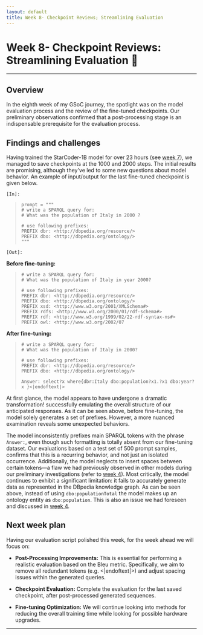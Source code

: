 ```yaml
---
layout: default
title: Week 8- Checkpoint Reviews; Streamlining Evaluation 
---
```


# Week 8- Checkpoint Reviews: Streamlining Evaluation 📝

---

## Overview
In the eighth week of my GSoC journey, the spotlight was on the model evaluation process and the review of the fine-tuned checkpoints. Our preliminary observations confirmed that a post-processing stage is an indispensable prerequisite for the evaluation process.



## Findings and challenges
Having trained the StarCoder-1B model for over 23 hours (see [week 7]), we managed to save checkpoints at the 1000 and 2000 steps. The initial results are promising, although they've led to some new questions about model behavior. An example of input/output for the last fine-tuned checkpoint is given below.   

`[In]:`
> ```
> prompt = """
> # write a SPARQL query for:
> # What was the population of Italy in 2000 ?
> 
> # use following prefixes:
> PREFIX dbr: <http://dbpedia.org/resource/>
> PREFIX dbo: <http://dbpedia.org/ontology/>
> """
> ```
`[Out]:`

**Before fine-tuning:**
> ```
> # write a SPARQL query for:
> # What was the population of Italy in year 2000?
> 
> # use following prefixes:
> PREFIX dbr: <http://dbpedia.org/resource/>
> PREFIX dbo: <http://dbpedia.org/ontology/>
> PREFIX xsd: <http://www.w3.org/2001/XMLSchema#>
> PREFIX rdfs: <http://www.w3.org/2000/01/rdf-schema#>
> PREFIX rdf: <http://www.w3.org/1999/02/22-rdf-syntax-ns#>
> PREFIX owl: <http://www.w3.org/2002/07
> ```

**After fine-tuning:**
> ```
> # write a SPARQL query for:
> # What was the population of Italy in 2000?
> 
> # use following prefixes:
> PREFIX dbr: <http://dbpedia.org/resource/>
> PREFIX dbo: <http://dbpedia.org/ontology/>
> 
> Answer: select?x where{dbr:Italy dbo:population?x1.?x1 dbo:year?x }<|endoftext|>
> ```

At first glance, the model appears to have undergone a dramatic transformation! successfully emulating the overall structure of our anticipated responses. As it can be seen above, before fine-tuning, the model solely generates a set of prefixes. However, a more nuanced examination reveals some unexpected behaviors. 

The model inconsistently prefixes main SPARQL tokens with the phrase `Answer:`, even though such formatting is totally absent from our fine-tuning dataset. Our evaluations based on a test set of 500 prompt samples, confirms that this is a recurring behavior, and not just an isolated occurrence. Additionally, the model neglects to insert spaces between certain tokens—a flaw we had previously observed in other models during our preliminary investigations (refer to [week 4]). Most critically, the model continues to exhibit a significant limitation: it fails to accurately generate data as represented in the DBpedia knowledge graph. As can be seen above, instead of using `dbo:populationTotal` the model makes up an ontology entity as `dbo:population`. This is also an issue we had foreseen and discussed in [week 4].




## Next week plan

Having our evaluation script polished this week, for the week ahead we will focus on: 

- **Post-Processing Improvements:** This is essential for performing a realistic evaluation based on the Bleu metric. Specifically, we aim to remove all redundant tokens (e.g. \<\|endoftext\|\>) and adjust spacing issues within the generated queries.

- **Checkpoint Evaluation:** Complete the evaluation for the last saved checkpoint, after post-processed generated sequences.

- **Fine-tuning Optimization:** We will continue looking into methods for reducing the overall training time while looking for possible hardware upgrades.

  
----
[week 7]: https://mehrzadshm.github.io/GSoC-2023-blog/weeks/week7.html
[week 4]: https://mehrzadshm.github.io/GSoC-2023-blog/weeks/week4.html
